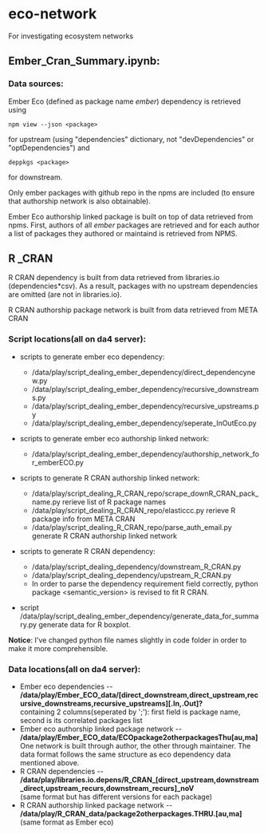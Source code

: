 # eco-network
For investigating ecosystem networks

Ember_Cran_Summary.ipynb:
------------------------
### Data sources:   

Ember Eco (defined as package name *ember*) dependency is retrieved using
```
npm view --json <package> 
```
for upstream (using "dependencies" dictionary, not "devDependencies" or "optDependencies") and 
```
deppkgs <package>
```
for downstream.

Only ember packages with github repo in the npms are included (to ensure that authorship network 
is also obtainable).

Ember Eco authorship linked package is built on top of data retrieved from npms.
First, authors of all *ember* packages are retrieved and for each author a list of 
packages they authored or maintaind is retrieved from NPMS. 

R _CRAN
-------

R CRAN dependency is built from data retrieved from libraries.io (dependencies*csv).
As a result, packages with no upstream dependencies are omitted (are not in libraries.io).

R CRAN authorship package network is built from data retrieved from META CRAN


### Script locations(all on da4 server):

- scripts to generate ember eco dependency:
  - /data/play/script_dealing_ember_dependency/direct_dependencynew.py
  - /data/play/script_dealing_ember_dependency/recursive_downstreams.py
  - /data/play/script_dealing_ember_dependency/recursive_upstreams.py
  - /data/play/script_dealing_ember_dependency/seperate_InOutEco.py  


- scripts to generate ember eco authorship linked network:  
  - /data/play/script_dealing_ember_dependency/authorship_network_for_emberECO.py


- scripts to generate R CRAN authorship linked network:
  - /data/play/script_dealing_R_CRAN_repo/scrape_downR_CRAN_pack_name.py rerieve list of R package names
  - /data/play/script_dealing_R_CRAN_repo/elasticcc.py rerieve R package info from META CRAN
  - /data/play/script_dealing_R_CRAN_repo/parse_auth_email.py generate R CRAN authorship linked network


- scripts to generate R CRAN dependency:
  - /data/play/script_dealing_dependency/downstream_R_CRAN.py
  - /data/play/script_dealing_dependency/upstream_R_CRAN.py
  - In order to parse the dependency requirement field correctly, python package  <semantic_version> is revised to fit R CRAN.

- script /data/play/script_dealing_ember_dependency/generate_data_for_summary.py generate data for R boxplot.

**Notice**: I've changed python file names slightly in code folder in order to make it more comprehensible.
### Data locations(all on da4 server):

- Ember eco dependencies -- **/data/play/Ember_ECO_data/[direct_downstream,direct_upstream,recursive_downstreams,recursive_upstreams][.In,.Out]?**  
 containing 2 columns(seperated by ';'): first field is package name, second is its correlated packages list
- Ember eco authorship linked package network -- **/data/play/Ember_ECO_data/ECOpackage2otherpackagesThu[au,ma]**  
 One network is built through author, the other through maintainer. The data format follows the same structure as eco dependency data mentioned above.
- R CRAN dependencies -- **/data/play/libraries.io.depens/R_CRAN_[direct_upstream,downstream_direct,upstream_recurs,downstream_recurs]_noV**  
 (same format but has different versions for each package)
- R CRAN authorship linked package network -- **/data/play/R_CRAN_data/package2otherpackages.THRU.[au,ma]**  
(same format as Ember eco)

